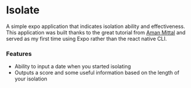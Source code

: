 # Isolate

A simple expo application that indicates isolation ability and effectiveness. This application was built thanks to the great tutorial from [Aman Mittal](https://amanhimself.dev/blog/quarantine-pro-app) and served as my first time using Expo rather than the react native CLI.

### Features

- Ability to input a date when you started isolating
- Outputs a score and some useful information based on the length of your isolation
